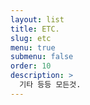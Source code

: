 ```yaml
---
layout: list
title: ETC.
slug: etc
menu: true
submenu: false
order: 10
description: >
  기타 등등 모든것.  
---
```

